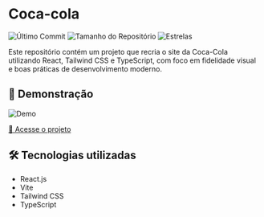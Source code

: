 # Coca-cola

![Último Commit](https://img.shields.io/github/last-commit/Ismaellucas-BR/react-coca-cola)
![Tamanho do Repositório](https://img.shields.io/github/repo-size/Ismaellucas-BR/react-coca-cola)
![Estrelas](https://img.shields.io/github/stars/Ismaellucas-BR/react-coca-cola)

Este repositório contém um projeto que recria o site da Coca-Cola utilizando React, Tailwind CSS e TypeScript, com foco em fidelidade visual e boas práticas de desenvolvimento moderno.

## 🚀 Demonstração

![Demo](https://developerismaellucas.com/assets/cocacolaMain.webp)

[🔗 Acesse o projeto](https://cocacola.developerismaellucas.com/)

## 🛠️ Tecnologias utilizadas
- React.js  
- Vite  
- Tailwind CSS  
- TypeScript
